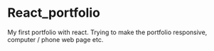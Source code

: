 # React_portfolio
My first portfolio with react. Trying to make the portfolio responsive, computer / phone web page etc.
